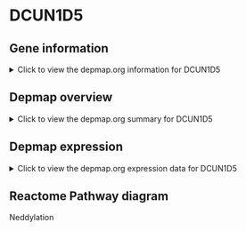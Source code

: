 <h1>DCUN1D5</h1>

<h2>Gene information</h2>
<details>
  <summary>Click to view the depmap.org information for DCUN1D5</summary>
  <iframe src="https://depmap.org/portal/gene/DCUN1D5?tab=about" style="border:none;width:100%;height:800px"></iframe>
</details>

<h2>Depmap overview</h2>
<details>
  <summary>Click to view the depmap.org summary for DCUN1D5</summary>
  <iframe src="https://depmap.org/portal/gene/DCUN1D5?tab=overview" style="border:none;width:100%;height:800px"></iframe>
</details>

<h2>Depmap expression</h2>
<details>
  <summary>Click to view the depmap.org expression data for DCUN1D5</summary>
  <iframe src="https://depmap.org/portal/gene/DCUN1D5?tab=characterization" style="border:none;width:100%;height:800px"></iframe>
</details>



<h2>Reactome Pathway diagram</h2>
Neddylation
<div id="diagramHolder"></div>

<script>
    //Creating the Reactome Diagram widget
    //Take into account a proxy needs to be set up in your server side pointing to www.reactome.org
    function onReactomeDiagramReady(){  //This function is automatically called when the widget code is ready to be used
        var diagram = Reactome.Diagram.create({
            "placeHolder" : "diagramHolder",
            "width" : 900,
            "height" : 500
        });

        //Initialising it to the "Hemostasis" pathway
        diagram.loadDiagram("R-HSA-8951664");

        //Adding different listeners

        diagram.onDiagramLoaded(function (loaded) {
            console.info("Loaded ", loaded);
            diagram.flagItems("BAD");
	    diagram.flagItems("Q92934");
            if (loaded == "R-HSA-8951664") diagram.selectItem("R-HSA-8951664");
        });

     }
</script>




